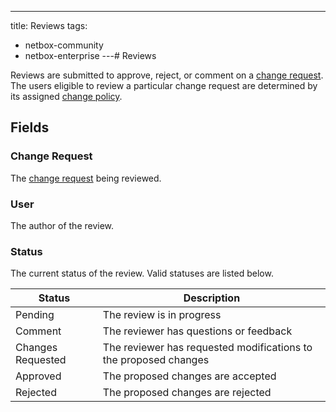 ---
title: Reviews
tags:
  - netbox-community
  - netbox-enterprise
---# Reviews

Reviews are submitted to approve, reject, or comment on a [change request](./changerequest.md). The users eligible to review a particular change request are determined by its assigned [change policy](./policy.md).

## Fields

### Change Request

The [change request](./changerequest.md) being reviewed.

### User

The author of the review.

### Status

The current status of the review. Valid statuses are listed below.

| Status            | Description                                                      |
|-------------------|------------------------------------------------------------------|
| Pending           | The review is in progress                                        |
| Comment           | The reviewer has questions or feedback                           |
| Changes Requested | The reviewer has requested modifications to the proposed changes |
| Approved          | The proposed changes are accepted                                |
| Rejected          | The proposed changes are rejected                                |
